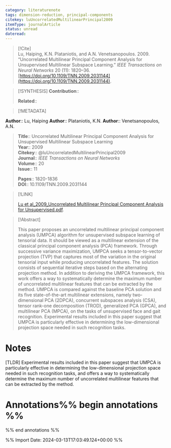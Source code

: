 ```yaml
---
category: literaturenote
tags: dimension-reduction, principal-components
citekey: luUncorrelatedMultilinearPrincipal2009
itemType: journalArticle
status: unread  
dateread:  
---
```


> [!Cite]  
> Lu, Haiping, K.N. Plataniotis, and A.N. Venetsanopoulos. 2009. “Uncorrelated Multilinear Principal Component Analysis for Unsupervised Multilinear Subspace Learning.” _IEEE Transactions on Neural Networks_ 20 (11): 1820–36. [https://doi.org/10.1109/TNN.2009.2031144](https://doi.org/10.1109/TNN.2009.2031144).

> [!SYNTHESIS] 
>**Contribution**::
>
>**Related**:: 
>

> [!METADATA]  
>
**Author**:: Lu, Haiping
**Author**:: Plataniotis, K.N.
**Author**:: Venetsanopoulos, A.N.<br>
> **Title**:: Uncorrelated Multilinear Principal Component Analysis for Unsupervised Multilinear Subspace Learning    
> **Year**:: 2009     
> **Citekey**:: @luUncorrelatedMultilinearPrincipal2009    
>**Journal**:: *IEEE Transactions on Neural Networks*    
>**Volume**:: 20    
>**Issue**:: 11     
>    
>    
>     
> **Pages**:: 1820-1836    
>**DOI**:: 10.1109/TNN.2009.2031144    
>

> [!LINK] 
>
> [Lu et al_2009_Uncorrelated Multilinear Principal Component Analysis for Unsupervised.pdf](file:///Users/steven/Library/CloudStorage/GoogleDrive-steven.golovkine@ul.ie/My%20Drive/bibliography/IEEE%20Transactions%20on%20Neural%20Networks/2009/Lu%20et%20al_2009_Uncorrelated%20Multilinear%20Principal%20Component%20Analysis%20for%20Unsupervised.pdf).

>[!Abstract]
>
>This paper proposes an uncorrelated multilinear principal component analysis (UMPCA) algorithm for unsupervised subspace learning of tensorial data. It should be viewed as a multilinear extension of the classical principal component analysis (PCA) framework. Through successive variance maximization, UMPCA seeks a tensor-to-vector projection (TVP) that captures most of the variation in the original tensorial input while producing uncorrelated features. The solution consists of sequential iterative steps based on the alternating projection method. In addition to deriving the UMPCA framework, this work offers a way to systematically determine the maximum number of uncorrelated multilinear features that can be extracted by the method. UMPCA is compared against the baseline PCA solution and its five state-of-the-art multilinear extensions, namely two-dimensional PCA (2DPCA), concurrent subspaces analysis (CSA), tensor rank-one decomposition (TROD), generalized PCA (GPCA), and multilinear PCA (MPCA), on the tasks of unsupervised face and gait recognition. Experimental results included in this paper suggest that UMPCA is particularly effective in determining the low-dimensional projection space needed in such recognition tasks.
>>


# Notes
[TLDR] Experimental results included in this paper suggest that UMPCA is particularly effective in determining the low-dimensional projection space needed in such recognition tasks, and offers a way to systematically determine the maximum number of uncorrelated multilinear features that can be extracted by the method.<br>
# Annotations%% begin annotations %%  
 
  
%% end annotations %%

%% Import Date: 2024-03-13T17:03:49.124+00:00 %%
